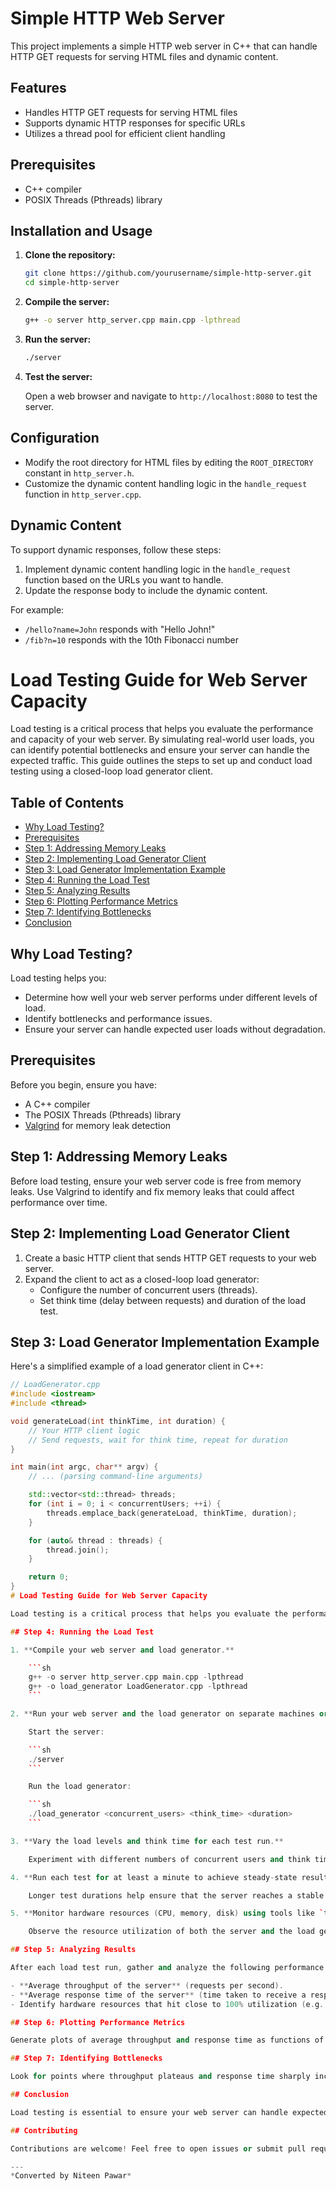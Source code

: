 # Simple HTTP Web Server

This project implements a simple HTTP web server in C++ that can handle HTTP GET requests for serving HTML files and dynamic content.

## Features

- Handles HTTP GET requests for serving HTML files
- Supports dynamic HTTP responses for specific URLs
- Utilizes a thread pool for efficient client handling

## Prerequisites

- C++ compiler
- POSIX Threads (Pthreads) library

## Installation and Usage

1. **Clone the repository:**

    ```sh
    git clone https://github.com/yourusername/simple-http-server.git
    cd simple-http-server
    ```

2. **Compile the server:**

    ```sh
    g++ -o server http_server.cpp main.cpp -lpthread
    ```

3. **Run the server:**

    ```sh
    ./server
    ```

4. **Test the server:**

    Open a web browser and navigate to `http://localhost:8080` to test the server.

## Configuration

- Modify the root directory for HTML files by editing the `ROOT_DIRECTORY` constant in `http_server.h`.
- Customize the dynamic content handling logic in the `handle_request` function in `http_server.cpp`.

## Dynamic Content

To support dynamic responses, follow these steps:

1. Implement dynamic content handling logic in the `handle_request` function based on the URLs you want to handle.
2. Update the response body to include the dynamic content.

For example:
- `/hello?name=John` responds with "Hello John!"
- `/fib?n=10` responds with the 10th Fibonacci number

# Load Testing Guide for Web Server Capacity

Load testing is a critical process that helps you evaluate the performance and capacity of your web server. By simulating real-world user loads, you can identify potential bottlenecks and ensure your server can handle the expected traffic. This guide outlines the steps to set up and conduct load testing using a closed-loop load generator client.

## Table of Contents
- [Why Load Testing?](#why-load-testing)
- [Prerequisites](#prerequisites)
- [Step 1: Addressing Memory Leaks](#step-1-addressing-memory-leaks)
- [Step 2: Implementing Load Generator Client](#step-2-implementing-load-generator-client)
- [Step 3: Load Generator Implementation Example](#step-3-load-generator-implementation-example)
- [Step 4: Running the Load Test](#step-4-running-the-load-test)
- [Step 5: Analyzing Results](#step-5-analyzing-results)
- [Step 6: Plotting Performance Metrics](#step-6-plotting-performance-metrics)
- [Step 7: Identifying Bottlenecks](#step-7-identifying-bottlenecks)
- [Conclusion](#conclusion)

## Why Load Testing?

Load testing helps you:

- Determine how well your web server performs under different levels of load.
- Identify bottlenecks and performance issues.
- Ensure your server can handle expected user loads without degradation.

## Prerequisites

Before you begin, ensure you have:

- A C++ compiler
- The POSIX Threads (Pthreads) library
- [Valgrind](http://valgrind.org/) for memory leak detection

## Step 1: Addressing Memory Leaks

Before load testing, ensure your web server code is free from memory leaks. Use Valgrind to identify and fix memory leaks that could affect performance over time.

## Step 2: Implementing Load Generator Client

1. Create a basic HTTP client that sends HTTP GET requests to your web server.
2. Expand the client to act as a closed-loop load generator:
   - Configure the number of concurrent users (threads).
   - Set think time (delay between requests) and duration of the load test.

## Step 3: Load Generator Implementation Example

Here's a simplified example of a load generator client in C++:

```cpp
// LoadGenerator.cpp
#include <iostream>
#include <thread>

void generateLoad(int thinkTime, int duration) {
    // Your HTTP client logic
    // Send requests, wait for think time, repeat for duration
}

int main(int argc, char** argv) {
    // ... (parsing command-line arguments)

    std::vector<std::thread> threads;
    for (int i = 0; i < concurrentUsers; ++i) {
        threads.emplace_back(generateLoad, thinkTime, duration);
    }

    for (auto& thread : threads) {
        thread.join();
    }

    return 0;
}
# Load Testing Guide for Web Server Capacity

Load testing is a critical process that helps you evaluate the performance and capacity of your web server. By simulating real-world user loads, you can identify potential bottlenecks and ensure your server can handle the expected traffic. This guide outlines the steps to set up and conduct load testing using a closed-loop load generator client.

## Step 4: Running the Load Test

1. **Compile your web server and load generator.**

    ```sh
    g++ -o server http_server.cpp main.cpp -lpthread
    g++ -o load_generator LoadGenerator.cpp -lpthread
    ```

2. **Run your web server and the load generator on separate machines or separate CPU cores.**

    Start the server:

    ```sh
    ./server
    ```

    Run the load generator:

    ```sh
    ./load_generator <concurrent_users> <think_time> <duration>
    ```

3. **Vary the load levels and think time for each test run.**

    Experiment with different numbers of concurrent users and think time intervals to simulate various real-world scenarios.

4. **Run each test for at least a minute to achieve steady-state results.**

    Longer test durations help ensure that the server reaches a stable state and provides accurate performance metrics.

5. **Monitor hardware resources (CPU, memory, disk) using tools like `top` or `iostat`.**

    Observe the resource utilization of both the server and the load generator to identify potential bottlenecks.

## Step 5: Analyzing Results

After each load test run, gather and analyze the following performance metrics:

- **Average throughput of the server** (requests per second).
- **Average response time of the server** (time taken to receive a response).
- Identify hardware resources that hit close to 100% utilization (e.g., CPU, network, disk).

## Step 6: Plotting Performance Metrics

Generate plots of average throughput and response time as functions of the load level. These plots help you understand how the server's performance scales with increasing load.

## Step 7: Identifying Bottlenecks

Look for points where throughput plateaus and response time sharply increases. These are indicators of the server's capacity limits and potential bottlenecks.

## Conclusion

Load testing is essential to ensure your web server can handle expected user loads without performance issues. By identifying and addressing bottlenecks, you can optimize your server's performance and deliver a smooth user experience.

## Contributing

Contributions are welcome! Feel free to open issues or submit pull requests with any improvements or suggestions.

---
*Converted by Niteen Pawar*


